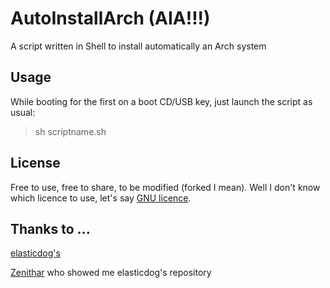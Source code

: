 AutoInstallArch (AIA!!!)
===========

A script written in Shell to install automatically an Arch system

Usage
-----

While booting for the first on a boot CD/USB key, just launch the script as usual: 

> sh scriptname.sh


License
-------

Free to use, free to share, to be modified (forked I mean).
Well I don't know which licence to use, let's say [GNU licence](http://en.wikipedia.org/wiki/GNU_General_Public_License).

Thanks to ...
------

[elasticdog's](https://github.com/elasticdog/packer-arch)

[Zenithar](https://github.com/Zenithar) who showed me elasticdog's repository

